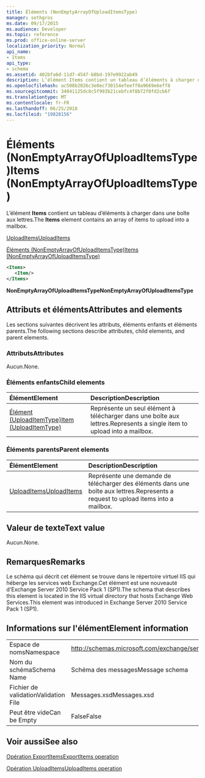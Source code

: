 ```yaml
---
title: Éléments (NonEmptyArrayOfUploadItemsType)
manager: sethgros
ms.date: 09/17/2015
ms.audience: Developer
ms.topic: reference
ms.prod: office-online-server
localization_priority: Normal
api_name:
- Items
api_type:
- schema
ms.assetid: 402bfa6d-11d7-4547-b8bd-197e9922ab49
description: L’élément Items contient un tableau d’éléments à charger dans une boîte aux lettres.
ms.openlocfilehash: ac508b2026c3e0ec730154efeeff0a9669e6eff8
ms.sourcegitcommit: 34041125dc8c5f993b21cebfc4f8b72f0fd2cb6f
ms.translationtype: MT
ms.contentlocale: fr-FR
ms.lasthandoff: 06/25/2018
ms.locfileid: "19828156"
---
```

# <a name="items-nonemptyarrayofuploaditemstype"></a><span data-ttu-id="66c47-103">Éléments (NonEmptyArrayOfUploadItemsType)</span><span class="sxs-lookup"><span data-stu-id="66c47-103">Items (NonEmptyArrayOfUploadItemsType)</span></span>

<span data-ttu-id="66c47-104">L’élément **Items** contient un tableau d’éléments à charger dans une boîte aux lettres.</span><span class="sxs-lookup"><span data-stu-id="66c47-104">The **Items** element contains an array of items to upload into a mailbox.</span></span> 
  
[<span data-ttu-id="66c47-105">UploadItems</span><span class="sxs-lookup"><span data-stu-id="66c47-105">UploadItems</span></span>](uploaditems.md)
  
[<span data-ttu-id="66c47-106">Éléments (NonEmptyArrayOfUploadItemsType)</span><span class="sxs-lookup"><span data-stu-id="66c47-106">Items (NonEmptyArrayOfUploadItemsType)</span></span>](items-nonemptyarrayofuploaditemstype.md)
  
```XML
<Items>
   <Item/>
</Items>
```

 <span data-ttu-id="66c47-107">**NonEmptyArrayOfUploadItemsType**</span><span class="sxs-lookup"><span data-stu-id="66c47-107">**NonEmptyArrayOfUploadItemsType**</span></span>
## <a name="attributes-and-elements"></a><span data-ttu-id="66c47-108">Attributs et éléments</span><span class="sxs-lookup"><span data-stu-id="66c47-108">Attributes and elements</span></span>

<span data-ttu-id="66c47-109">Les sections suivantes décrivent les attributs, éléments enfants et éléments parents.</span><span class="sxs-lookup"><span data-stu-id="66c47-109">The following sections describe attributes, child elements, and parent elements.</span></span>
  
### <a name="attributes"></a><span data-ttu-id="66c47-110">Attributs</span><span class="sxs-lookup"><span data-stu-id="66c47-110">Attributes</span></span>

<span data-ttu-id="66c47-111">Aucun.</span><span class="sxs-lookup"><span data-stu-id="66c47-111">None.</span></span>
  
### <a name="child-elements"></a><span data-ttu-id="66c47-112">Éléments enfants</span><span class="sxs-lookup"><span data-stu-id="66c47-112">Child elements</span></span>

|<span data-ttu-id="66c47-113">**Élément**</span><span class="sxs-lookup"><span data-stu-id="66c47-113">**Element**</span></span>|<span data-ttu-id="66c47-114">**Description**</span><span class="sxs-lookup"><span data-stu-id="66c47-114">**Description**</span></span>|
|:-----|:-----|
|[<span data-ttu-id="66c47-115">Élément (UploadItemType)</span><span class="sxs-lookup"><span data-stu-id="66c47-115">Item (UploadItemType)</span></span>](item-uploaditemtype.md) <br/> |<span data-ttu-id="66c47-116">Représente un seul élément à télécharger dans une boîte aux lettres.</span><span class="sxs-lookup"><span data-stu-id="66c47-116">Represents a single item to upload into a mailbox.</span></span>  <br/> |
   
### <a name="parent-elements"></a><span data-ttu-id="66c47-117">Éléments parents</span><span class="sxs-lookup"><span data-stu-id="66c47-117">Parent elements</span></span>

|<span data-ttu-id="66c47-118">**Élément**</span><span class="sxs-lookup"><span data-stu-id="66c47-118">**Element**</span></span>|<span data-ttu-id="66c47-119">**Description**</span><span class="sxs-lookup"><span data-stu-id="66c47-119">**Description**</span></span>|
|:-----|:-----|
|[<span data-ttu-id="66c47-120">UploadItems</span><span class="sxs-lookup"><span data-stu-id="66c47-120">UploadItems</span></span>](uploaditems.md) <br/> |<span data-ttu-id="66c47-121">Représente une demande de télécharger des éléments dans une boîte aux lettres.</span><span class="sxs-lookup"><span data-stu-id="66c47-121">Represents a request to upload items into a mailbox.</span></span>  <br/> |
   
## <a name="text-value"></a><span data-ttu-id="66c47-122">Valeur de texte</span><span class="sxs-lookup"><span data-stu-id="66c47-122">Text value</span></span>

<span data-ttu-id="66c47-123">Aucun.</span><span class="sxs-lookup"><span data-stu-id="66c47-123">None.</span></span>
  
## <a name="remarks"></a><span data-ttu-id="66c47-124">Remarques</span><span class="sxs-lookup"><span data-stu-id="66c47-124">Remarks</span></span>

<span data-ttu-id="66c47-125">Le schéma qui décrit cet élément se trouve dans le répertoire virtuel IIS qui héberge les services web Exchange.Cet élément est une nouveauté d'Exchange Server 2010 Service Pack 1 (SP1).</span><span class="sxs-lookup"><span data-stu-id="66c47-125">The schema that describes this element is located in the IIS virtual directory that hosts Exchange Web Services.This element was introduced in Exchange Server 2010 Service Pack 1 (SP1).</span></span>
  
## <a name="element-information"></a><span data-ttu-id="66c47-126">Informations sur l'élément</span><span class="sxs-lookup"><span data-stu-id="66c47-126">Element information</span></span>

|||
|:-----|:-----|
|<span data-ttu-id="66c47-127">Espace de noms</span><span class="sxs-lookup"><span data-stu-id="66c47-127">Namespace</span></span>  <br/> |http://schemas.microsoft.com/exchange/services/2006/messages  <br/> |
|<span data-ttu-id="66c47-128">Nom du schéma</span><span class="sxs-lookup"><span data-stu-id="66c47-128">Schema Name</span></span>  <br/> |<span data-ttu-id="66c47-129">Schéma des messages</span><span class="sxs-lookup"><span data-stu-id="66c47-129">Message schema</span></span>  <br/> |
|<span data-ttu-id="66c47-130">Fichier de validation</span><span class="sxs-lookup"><span data-stu-id="66c47-130">Validation File</span></span>  <br/> |<span data-ttu-id="66c47-131">Messages.xsd</span><span class="sxs-lookup"><span data-stu-id="66c47-131">Messages.xsd</span></span>  <br/> |
|<span data-ttu-id="66c47-132">Peut être vide</span><span class="sxs-lookup"><span data-stu-id="66c47-132">Can be Empty</span></span>  <br/> |<span data-ttu-id="66c47-133">False</span><span class="sxs-lookup"><span data-stu-id="66c47-133">False</span></span>  <br/> |
   
## <a name="see-also"></a><span data-ttu-id="66c47-134">Voir aussi</span><span class="sxs-lookup"><span data-stu-id="66c47-134">See also</span></span>



[<span data-ttu-id="66c47-135">Opération ExportItems</span><span class="sxs-lookup"><span data-stu-id="66c47-135">ExportItems operation</span></span>](exportitems-operation.md)
  
[<span data-ttu-id="66c47-136">Opération UploadItems</span><span class="sxs-lookup"><span data-stu-id="66c47-136">UploadItems operation</span></span>](uploaditems-operation.md)

